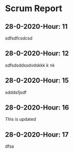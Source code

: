 # Scrum Report
 ## 28-0-2020-Hour: 11
 sdfsdfcsdcsd
 ## 28-0-2020-Hour: 12
 sdfsdsddssdvdskkk k nk
 ## 28-0-2020-Hour: 15
 sdddsfjsdf
 ## 28-0-2020-Hour: 16
 This is updated
 ## 28-0-2020-Hour: 17
 dfsa<br/> <br/>